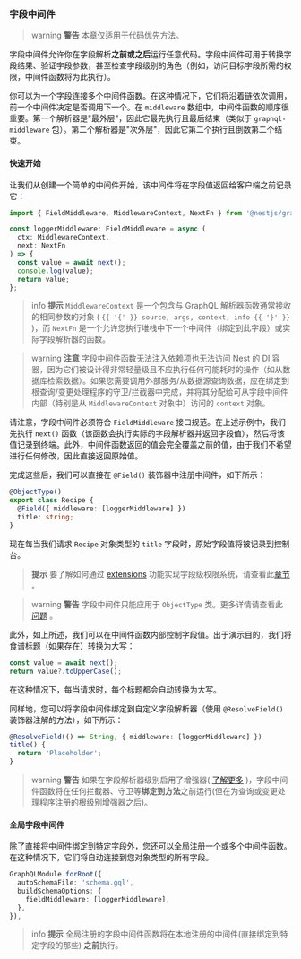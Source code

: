 ### 字段中间件

> warning **警告** 本章仅适用于代码优先方法。

字段中间件允许你在字段解析**之前或之后**运行任意代码。字段中间件可用于转换字段结果、验证字段参数，甚至检查字段级别的角色（例如，访问目标字段所需的权限，中间件函数将为此执行）。

你可以为一个字段连接多个中间件函数。在这种情况下，它们将沿着链依次调用，前一个中间件决定是否调用下一个。在 `middleware` 数组中，中间件函数的顺序很重要。第一个解析器是"最外层"，因此它最先执行且最后结束（类似于 `graphql-middleware` 包）。第二个解析器是"次外层"，因此它第二个执行且倒数第二个结束。

#### 快速开始

让我们从创建一个简单的中间件开始，该中间件将在字段值返回给客户端之前记录它：

```typescript
import { FieldMiddleware, MiddlewareContext, NextFn } from '@nestjs/graphql';

const loggerMiddleware: FieldMiddleware = async (
  ctx: MiddlewareContext,
  next: NextFn
) => {
  const value = await next();
  console.log(value);
  return value;
};
```

> info **提示** `MiddlewareContext` 是一个包含与 GraphQL 解析器函数通常接收的相同参数的对象 ( `{{ '{' }} source, args, context, info {{ '}' }}` )，而 `NextFn` 是一个允许您执行堆栈中下一个中间件（绑定到此字段）或实际字段解析器的函数。

> warning **注意** 字段中间件函数无法注入依赖项也无法访问 Nest 的 DI 容器，因为它们被设计得非常轻量级且不应执行任何可能耗时的操作（如从数据库检索数据）。如果您需要调用外部服务/从数据源查询数据，应在绑定到根查询/变更处理程序的守卫/拦截器中完成，并将其分配给可从字段中间件内部（特别是从 `MiddlewareContext` 对象中）访问的 `context` 对象。

请注意，字段中间件必须符合 `FieldMiddleware` 接口规范。在上述示例中，我们先执行 `next()` 函数（该函数会执行实际的字段解析器并返回字段值），然后将该值记录到终端。此外，中间件函数返回的值会完全覆盖之前的值，由于我们不希望进行任何修改，因此直接返回原始值。

完成这些后，我们可以直接在 `@Field()` 装饰器中注册中间件，如下所示：

```typescript
@ObjectType()
export class Recipe {
  @Field({ middleware: [loggerMiddleware] })
  title: string;
}
```

现在每当我们请求 `Recipe` 对象类型的 `title` 字段时，原始字段值将被记录到控制台。

> **提示** 要了解如何通过 [extensions](/graphql/extensions) 功能实现字段级权限系统，请查看此[章节](/graphql/extensions#using-custom-metadata) 。

> warning **警告** 字段中间件只能应用于 `ObjectType` 类。更多详情请查看此 [问题](https://github.com/nestjs/graphql/issues/2446) 。

此外，如上所述，我们可以在中间件函数内部控制字段值。出于演示目的，我们将食谱标题（如果存在）转换为大写：

```typescript
const value = await next();
return value?.toUpperCase();
```

在这种情况下，每当请求时，每个标题都会自动转换为大写。

同样地，您可以将字段中间件绑定到自定义字段解析器（使用 `@ResolveField()` 装饰器注解的方法），如下所示：

```typescript
@ResolveField(() => String, { middleware: [loggerMiddleware] })
title() {
  return 'Placeholder';
}
```

> warning **警告** 如果在字段解析器级别启用了增强器( [了解更多](/graphql/other-features#execute-enhancers-at-the-field-resolver-level) )，字段中间件函数将在任何拦截器、守卫等**绑定到方法**之前运行(但在为查询或变更处理程序注册的根级别增强器之后)。

#### 全局字段中间件

除了直接将中间件绑定到特定字段外，您还可以全局注册一个或多个中间件函数。在这种情况下，它们将自动连接到您对象类型的所有字段。

```typescript
GraphQLModule.forRoot({
  autoSchemaFile: 'schema.gql',
  buildSchemaOptions: {
    fieldMiddleware: [loggerMiddleware],
  },
}),
```

> info **提示** 全局注册的字段中间件函数将在本地注册的中间件(直接绑定到特定字段的那些) **之前**执行。
